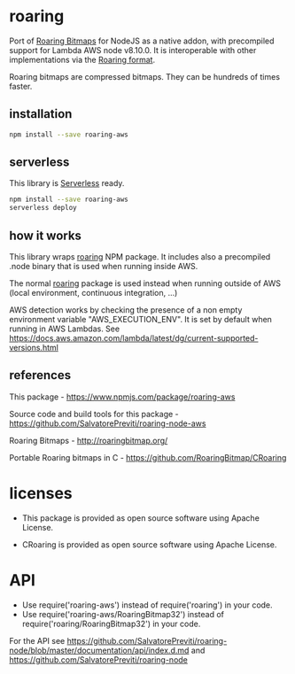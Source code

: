 # roaring

Port of [Roaring Bitmaps](http://roaringbitmap.org) for NodeJS as a native addon, with precompiled support for Lambda AWS node v8.10.0.
It is interoperable with other implementations via the [Roaring format](https://github.com/RoaringBitmap/RoaringFormatSpec/).

Roaring bitmaps are compressed bitmaps. They can be hundreds of times faster.

## installation

```sh
npm install --save roaring-aws
```

## serverless

This library is [Serverless](https://serverless.com/framework/docs/providers/aws/guide/deploying/) ready.

```sh
npm install --save roaring-aws
serverless deploy
```

## how it works

This library wraps [roaring](https://github.com/SalvatorePreviti/roaring-node) NPM package.
It includes also a precompiled .node binary that is used when running inside AWS.

The normal [roaring](https://github.com/SalvatorePreviti/roaring-node) package is used instead when running outside of AWS (local environment, continuous integration, ...)

AWS detection works by checking the presence of a non empty environment variable "AWS_EXECUTION_ENV".
It is set by default when running in AWS Lambdas.
See https://docs.aws.amazon.com/lambda/latest/dg/current-supported-versions.html

## references

This package - <https://www.npmjs.com/package/roaring-aws>

Source code and build tools for this package - <https://github.com/SalvatorePreviti/roaring-node-aws>

Roaring Bitmaps - <http://roaringbitmap.org/>

Portable Roaring bitmaps in C - <https://github.com/RoaringBitmap/CRoaring>

# licenses

- This package is provided as open source software using Apache License.

- CRoaring is provided as open source software using Apache License.

# API

- Use require('roaring-aws') instead of require('roaring') in your code.
- Use require('roaring-aws/RoaringBitmap32') instead of require('roaring/RoaringBitmap32') in your code.

For the API see <https://github.com/SalvatorePreviti/roaring-node/blob/master/documentation/api/index.d.md> and <https://github.com/SalvatorePreviti/roaring-node>
